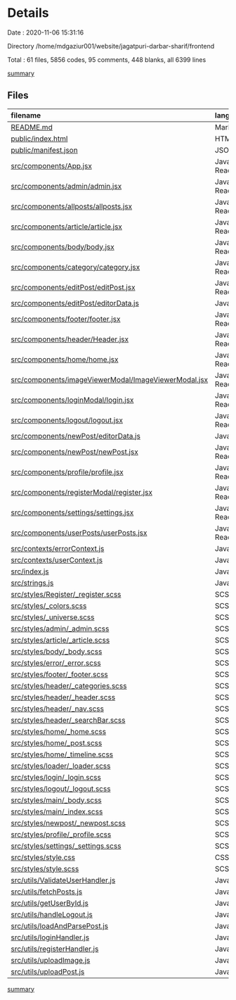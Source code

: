 # Details

Date : 2020-11-06 15:31:16

Directory /home/mdgaziur001/website/jagatpuri-darbar-sharif/frontend

Total : 61 files,  5856 codes, 95 comments, 448 blanks, all 6399 lines

[summary](results.md)

## Files
| filename | language | code | comment | blank | total |
| :--- | :--- | ---: | ---: | ---: | ---: |
| [README.md](/README.md) | Markdown | 37 | 0 | 32 | 69 |
| [public/index.html](/public/index.html) | HTML | 20 | 23 | 1 | 44 |
| [public/manifest.json](/public/manifest.json) | JSON | 25 | 0 | 1 | 26 |
| [src/components/App.jsx](/src/components/App.jsx) | JavaScript React | 61 | 0 | 5 | 66 |
| [src/components/admin/admin.jsx](/src/components/admin/admin.jsx) | JavaScript React | 76 | 0 | 2 | 78 |
| [src/components/allposts/allposts.jsx](/src/components/allposts/allposts.jsx) | JavaScript React | 54 | 0 | 2 | 56 |
| [src/components/article/article.jsx](/src/components/article/article.jsx) | JavaScript React | 201 | 3 | 10 | 214 |
| [src/components/body/body.jsx](/src/components/body/body.jsx) | JavaScript React | 29 | 0 | 2 | 31 |
| [src/components/category/category.jsx](/src/components/category/category.jsx) | JavaScript React | 96 | 0 | 2 | 98 |
| [src/components/editPost/editPost.jsx](/src/components/editPost/editPost.jsx) | JavaScript React | 7 | 0 | 2 | 9 |
| [src/components/editPost/editorData.js](/src/components/editPost/editorData.js) | JavaScript | 127 | 0 | 1 | 128 |
| [src/components/footer/footer.jsx](/src/components/footer/footer.jsx) | JavaScript React | 37 | 0 | 2 | 39 |
| [src/components/header/Header.jsx](/src/components/header/Header.jsx) | JavaScript React | 94 | 3 | 4 | 101 |
| [src/components/home/home.jsx](/src/components/home/home.jsx) | JavaScript React | 95 | 0 | 2 | 97 |
| [src/components/imageViewerModal/ImageViewerModal.jsx](/src/components/imageViewerModal/ImageViewerModal.jsx) | JavaScript React | 41 | 0 | 2 | 43 |
| [src/components/loginModal/login.jsx](/src/components/loginModal/login.jsx) | JavaScript React | 152 | 2 | 2 | 156 |
| [src/components/logout/logout.jsx](/src/components/logout/logout.jsx) | JavaScript React | 40 | 0 | 3 | 43 |
| [src/components/newPost/editorData.js](/src/components/newPost/editorData.js) | JavaScript | 127 | 0 | 1 | 128 |
| [src/components/newPost/newPost.jsx](/src/components/newPost/newPost.jsx) | JavaScript React | 211 | 43 | 14 | 268 |
| [src/components/profile/profile.jsx](/src/components/profile/profile.jsx) | JavaScript React | 30 | 0 | 2 | 32 |
| [src/components/registerModal/register.jsx](/src/components/registerModal/register.jsx) | JavaScript React | 160 | 1 | 2 | 163 |
| [src/components/settings/settings.jsx](/src/components/settings/settings.jsx) | JavaScript React | 120 | 0 | 3 | 123 |
| [src/components/userPosts/userPosts.jsx](/src/components/userPosts/userPosts.jsx) | JavaScript React | 54 | 0 | 2 | 56 |
| [src/contexts/errorContext.js](/src/contexts/errorContext.js) | JavaScript | 10 | 0 | 2 | 12 |
| [src/contexts/userContext.js](/src/contexts/userContext.js) | JavaScript | 10 | 0 | 2 | 12 |
| [src/index.js](/src/index.js) | JavaScript | 11 | 0 | 2 | 13 |
| [src/strings.js](/src/strings.js) | JavaScript | 33 | 0 | 2 | 35 |
| [src/styles/Register/_register.scss](/src/styles/Register/_register.scss) | SCSS | 132 | 0 | 5 | 137 |
| [src/styles/_colors.scss](/src/styles/_colors.scss) | SCSS | 6 | 0 | 0 | 6 |
| [src/styles/_universe.scss](/src/styles/_universe.scss) | SCSS | 22 | 0 | 1 | 23 |
| [src/styles/admin/_admin.scss](/src/styles/admin/_admin.scss) | SCSS | 55 | 0 | 0 | 55 |
| [src/styles/article/_article.scss](/src/styles/article/_article.scss) | SCSS | 403 | 0 | 13 | 416 |
| [src/styles/body/_body.scss](/src/styles/body/_body.scss) | SCSS | 7 | 0 | 0 | 7 |
| [src/styles/error/_error.scss](/src/styles/error/_error.scss) | SCSS | 44 | 0 | 0 | 44 |
| [src/styles/footer/_footer.scss](/src/styles/footer/_footer.scss) | SCSS | 53 | 0 | 1 | 54 |
| [src/styles/header/_categories.scss](/src/styles/header/_categories.scss) | SCSS | 24 | 0 | 0 | 24 |
| [src/styles/header/_header.scss](/src/styles/header/_header.scss) | SCSS | 76 | 0 | 1 | 77 |
| [src/styles/header/_nav.scss](/src/styles/header/_nav.scss) | SCSS | 24 | 0 | 1 | 25 |
| [src/styles/header/_searchBar.scss](/src/styles/header/_searchBar.scss) | SCSS | 51 | 0 | 1 | 52 |
| [src/styles/home/_home.scss](/src/styles/home/_home.scss) | SCSS | 22 | 0 | 1 | 23 |
| [src/styles/home/_post.scss](/src/styles/home/_post.scss) | SCSS | 120 | 0 | 2 | 122 |
| [src/styles/home/_timeline.scss](/src/styles/home/_timeline.scss) | SCSS | 18 | 0 | 0 | 18 |
| [src/styles/loader/_loader.scss](/src/styles/loader/_loader.scss) | SCSS | 20 | 0 | 2 | 22 |
| [src/styles/login/_login.scss](/src/styles/login/_login.scss) | SCSS | 131 | 0 | 5 | 136 |
| [src/styles/logout/_logout.scss](/src/styles/logout/_logout.scss) | SCSS | 67 | 0 | 5 | 72 |
| [src/styles/main/_body.scss](/src/styles/main/_body.scss) | SCSS | 6 | 0 | 1 | 7 |
| [src/styles/main/_index.scss](/src/styles/main/_index.scss) | SCSS | 1 | 0 | 0 | 1 |
| [src/styles/newpost/_newpost.scss](/src/styles/newpost/_newpost.scss) | SCSS | 139 | 0 | 6 | 145 |
| [src/styles/profile/_profile.scss](/src/styles/profile/_profile.scss) | SCSS | 52 | 0 | 0 | 52 |
| [src/styles/settings/_settings.scss](/src/styles/settings/_settings.scss) | SCSS | 67 | 0 | 1 | 68 |
| [src/styles/style.css](/src/styles/style.css) | CSS | 2,046 | 1 | 264 | 2,311 |
| [src/styles/style.scss](/src/styles/style.scss) | SCSS | 16 | 0 | 0 | 16 |
| [src/utils/ValidateUserHandler.js](/src/utils/ValidateUserHandler.js) | JavaScript | 25 | 5 | 2 | 32 |
| [src/utils/fetchPosts.js](/src/utils/fetchPosts.js) | JavaScript | 9 | 0 | 1 | 10 |
| [src/utils/getUserById.js](/src/utils/getUserById.js) | JavaScript | 18 | 0 | 3 | 21 |
| [src/utils/handleLogout.js](/src/utils/handleLogout.js) | JavaScript | 48 | 1 | 3 | 52 |
| [src/utils/loadAndParsePost.js](/src/utils/loadAndParsePost.js) | JavaScript | 46 | 0 | 6 | 52 |
| [src/utils/loginHandler.js](/src/utils/loginHandler.js) | JavaScript | 36 | 6 | 2 | 44 |
| [src/utils/registerHandler.js](/src/utils/registerHandler.js) | JavaScript | 40 | 7 | 2 | 49 |
| [src/utils/uploadImage.js](/src/utils/uploadImage.js) | JavaScript | 35 | 0 | 6 | 41 |
| [src/utils/uploadPost.js](/src/utils/uploadPost.js) | JavaScript | 39 | 0 | 6 | 45 |

[summary](results.md)